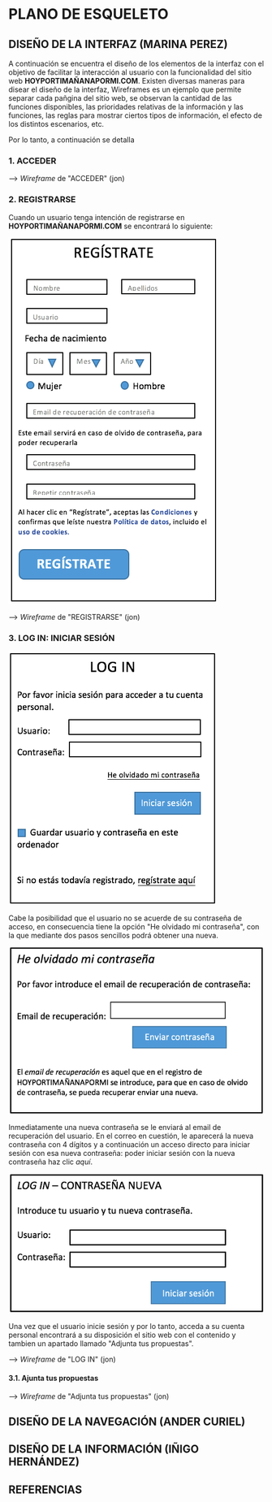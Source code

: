 # PLANO DE ESQUELETO


## DISEÑO DE LA INTERFAZ (MARINA PEREZ)
A continuación se encuentra el diseño de los elementos de la interfaz con el objetivo de facilitar la interacción al usuario con la funcionalidad del sitio web **HOYPORTIMAÑANAPORMI.COM**. Existen diversas maneras para disear el diseño de la interfaz, Wireframes es un ejemplo que permite separar cada pañgina del sitio web, se observan la cantidad de las funciones disponibles, las prioridades relativas de la información y las funciones, las reglas para mostrar ciertos tipos de información, el efecto de los distintos escenarios, etc. 

Por lo tanto, a continuación se detalla 

### 1. ACCEDER

--> *Wireframe* de "ACCEDER" (jon)




### 2. REGISTRARSE
Cuando un usuario tenga intención de registrarse en **HOYPORTIMAÑANAPORMI.COM** se encontrará lo siguiente:

![registrate](/4-esqueleto/registrate.png)

--> *Wireframe* de "REGISTRARSE" (jon)



### 3. LOG IN: INICIAR SESIÓN

![login](/4-esqueleto/login.png)

Cabe la posibilidad que el usuario no se acuerde de su contraseña de acceso, en consecuencia tiene la opción "He olvidado mi contraseña", con la que mediante dos pasos sencillos podrá obtener una nueva. 

![olvido](/4-esqueleto/olvido.png)

Inmediatamente una nueva contraseña se le enviará al email de recuperación del usuario. En el correo en cuestión, le aparecerá la nueva contraseña con 4 dígitos y a continuación un acceso directo para iniciar sesión con esa nueva contraseña: poder iniciar sesión con la nueva contraseña haz clic *aquí*.

![nuevacontra](/4-esqueleto/nuevacontra.png)

Una vez que el usuario inicie sesión y por lo tanto, acceda a su cuenta personal encontrará a su disposición el sitio web con el contenido y tambien un apartado llamado "Adjunta tus propuestas". 

--> *Wireframe* de "LOG IN" (jon)




#### 3.1. Ajunta tus propuestas


--> *Wireframe* de "Adjunta tus propuestas" (jon)




## DISEÑO DE LA NAVEGACIÓN (ANDER CURIEL)

## DISEÑO DE LA INFORMACIÓN (IÑIGO HERNÁNDEZ)



## REFERENCIAS
